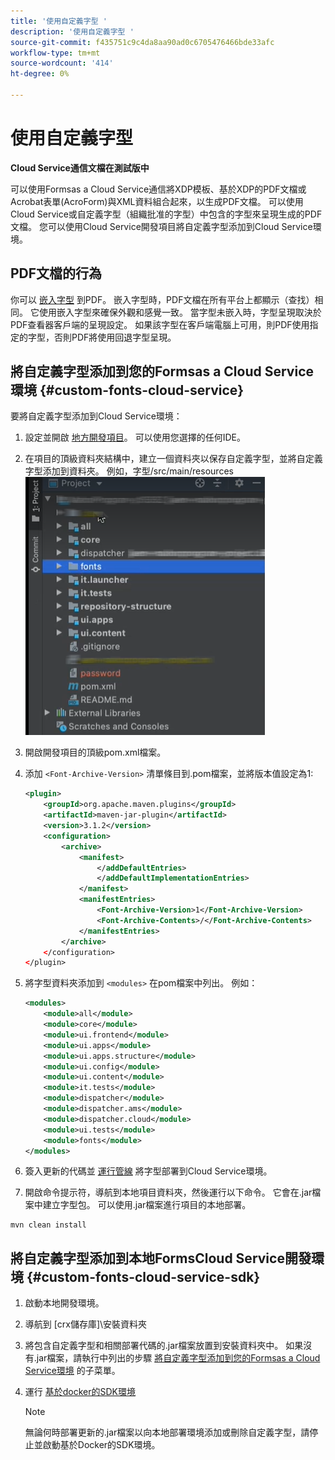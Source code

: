 ```yaml
---
title: '使用自定義字型 '
description: '使用自定義字型 '
source-git-commit: f435751c9c4da8aa90ad0c6705476466bde33afc
workflow-type: tm+mt
source-wordcount: '414'
ht-degree: 0%

---
```



# 使用自定義字型

**Cloud Service通信文檔在測試版中**

可以使用Formsas a Cloud Service通信將XDP模板、基於XDP的PDF文檔或Acrobat表單(AcroForm)與XML資料組合起來，以生成PDF文檔。 可以使用Cloud Service或自定義字型（組織批准的字型）中包含的字型來呈現生成的PDF文檔。 您可以使用Cloud Service開發項目將自定義字型添加到Cloud Service環境。

## PDF文檔的行為

你可以 [嵌入字型](https://adobedocs.github.io/experience-manager-forms-cloud-service-developer-reference/api/sync/#tag/PDFOutputOptions) 到PDF。 嵌入字型時，PDF文檔在所有平台上都顯示（查找）相同。 它使用嵌入字型來確保外觀和感覺一致。 當字型未嵌入時，字型呈現取決於PDF查看器客戶端的呈現設定。 如果該字型在客戶端電腦上可用，則PDF使用指定的字型，否則PDF將使用回退字型呈現。

## 將自定義字型添加到您的Formsas a Cloud Service環境 {#custom-fonts-cloud-service}

要將自定義字型添加到Cloud Service環境：

1. 設定並開啟 [地方開發項目](setup-local-development-environment.md)。 可以使用您選擇的任何IDE。
1. 在項目的頂級資料夾結構中，建立一個資料夾以保存自定義字型，並將自定義字型添加到資料夾。 例如，字型/src/main/resources
   ![字型資料夾](assets/fonts.png)

1. 開啟開發項目的頂級pom.xml檔案。
1. 添加 `<Font-Archive-Version>` 清單條目到.pom檔案，並將版本值設定為1:

   ```xml
   <plugin>
       <groupId>org.apache.maven.plugins</groupId>
       <artifactId>maven-jar-plugin</artifactId>
       <version>3.1.2</version>
       <configuration>
           <archive>
               <manifest>
                   </addDefaultEntries>
                   </addDefaultImplementationEntries>
               </manifest>
               <manifestEntries>
                   <Font-Archive-Version>1</Font-Archive-Version>
                   <Font-Archive-Contents>/</Font-Archive-Contents>
               </manifestEntries> 
           </archive>
       </configuration>
   </plugin>
   ```

1. 將字型資料夾添加到 `<modules>` 在pom檔案中列出。 例如：

   ```xml
   <modules>
       <module>all</module>
       <module>core</module>
       <module>ui.frontend</module>
       <module>ui.apps</module>
       <module>ui.apps.structure</module>
       <module>ui.config</module>
       <module>ui.content</module>
       <module>it.tests</module>
       <module>dispatcher</module>
       <module>dispatcher.ams</module>
       <module>dispatcher.cloud</module>
       <module>ui.tests</module>
       <module>fonts</module>
   </modules>
   ```

1. 簽入更新的代碼並 [運行管線](/help/implementing/cloud-manager/deploy-code.md) 將字型部署到Cloud Service環境。

1. 開啟命令提示符，導航到本地項目資料夾，然後運行以下命令。 它會在.jar檔案中建立字型包。 可以使用.jar檔案進行項目的本地部署。

```shell
mvn clean install
```

## 將自定義字型添加到本地FormsCloud Service開發環境 {#custom-fonts-cloud-service-sdk}

1. 啟動本地開發環境。
1. 導航到 [crx儲存庫]\安裝資料夾
1. 將包含自定義字型和相關部署代碼的.jar檔案放置到安裝資料夾中。 如果沒有.jar檔案，請執行中列出的步驟 [將自定義字型添加到您的Formsas a Cloud Service環境](#custom-fonts-cloud-service) 的子菜單。
1. 運行 [基於docker的SDK環境](setup-local-development-environment.md#docker-microservices)


   >[!NOTE]
   >
   >無論何時部署更新的.jar檔案以向本地部署環境添加或刪除自定義字型，請停止並啟動基於Docker的SDK環境。
